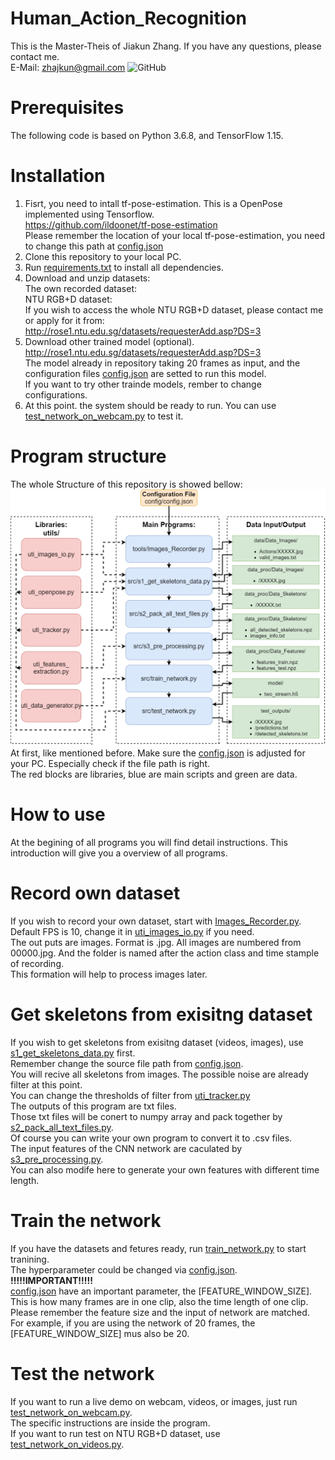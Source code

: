 # Human_Action_Recognition
This is the Master-Theis of Jiakun Zhang. If you have any questions, please contact me.<br>
E-Mail: zhajkun@gmail.com
![GitHub](https://github.com/zhajkun/Human_Action_Recognition/blob/master/document/ntu_example.gif)<br>
# Prerequisites
The following code is based on Python 3.6.8, and TensorFlow 1.15. 
# Installation
1. Fisrt, you need to intall tf-pose-estimation. This is a OpenPose implemented using Tensorflow.<br>
https://github.com/ildoonet/tf-pose-estimation <br>
Please remember the location of your local tf-pose-estimation, you need to change this path at [config.json](./config/config.json)
2. Clone this repository to your local PC.
3. Run [requirements.txt](./requirements.txt) to install all dependencies.
4. Download and unzip datasets:<br>
The own recorded dataset:<br>
NTU RGB+D dataset:<br>
If you wish to access the whole NTU RGB+D dataset, please contact me or apply for it from:<br>
http://rose1.ntu.edu.sg/datasets/requesterAdd.asp?DS=3
5. Download other trained model (optional).<br>
http://rose1.ntu.edu.sg/datasets/requesterAdd.asp?DS=3  <br>
The model already in repository taking 20 frames as input, and the configuration files [config.json](./config/config.json) are setted to run this model. <br>
If you want to try other trainde models, rember to change configurations. <br>
6. At this point. the system should be ready to run. You can use [test_network_on_webcam.py](./src/test_network_on_webcam.py) to test it.
# Program structure
The whole Structure of this repository is showed bellow:<br>
![GitHub](https://github.com/zhajkun/Human_Action_Recognition/blob/master/document/programm_structur_2.png)<br>
At first, like mentioned before. Make sure the [config.json](./config/config.json) is adjusted for your PC. Especially check if the file path is right. <br>
The red blocks are libraries, blue are main scripts and green are data. 
# How to use
At the begining of all programs you will find detail instructions. This introduction will give you a overview of all programs. 
# Record own dataset
If you wish to record your own dataset, start with [Images_Recorder.py](./tools/Images_Recorder.py). Default FPS is 10, change it in [uti_images_io.py](./utils/uti_images_io.py) if you need.<br>
The out puts are images. Format is .jpg. All images are numbered from 00000.jpg. And the folder is named after the action class and time stample of recording. <br>
This formation will help to process images later.
# Get skeletons from exisitng dataset
If you wish to get skeletons from exisitng dataset (videos, images), use [s1_get_skeletons_data.py](./src/s1_get_skeletons_data.py) first.<br>
Remember change the source file path from [config.json](./config/config.json). <br>
You will recive all skeletons from images. The possible noise are already filter at this point.<br>
You can change the thresholds of filter from [uti_tracker.py](./utils/uti_tracker.py)<br>
The outputs of this program are txt files. <br>
Those txt files will be conert to numpy array and pack together by [s2_pack_all_text_files.py](./src/s2_pack_all_text_files.py).<br>
Of course you can write your own program to convert it to .csv files.<br>
The input features of the CNN network are caculated by [s3_pre_processing.py](./src/s3_pre_processing.py).<br>
You can also modife here to generate your own features with different time length. <br>
# Train the network
If you have the datasets and fetures ready, run [train_network.py](./src/train_network.py) to start tranining. <br>
The hyperparameter could be changed via [config.json](./config/config.json).<br>
**!!!!!IMPORTANT!!!!!**<br>
[config.json](./config/config.json) have an important parameter, the [FEATURE_WINDOW_SIZE].<br>
This is how many frames are in one clip, also the time length of one clip. <br>
Please remember the feature size and the input of network are matched.<br>
For example, if you are using the network of 20 frames, the [FEATURE_WINDOW_SIZE] mus  also be 20.<br>
# Test the network
If you want to run a live demo on webcam, videos, or images, just run [test_network_on_webcam.py](./src/test_network_on_webcam.py).<br>
The specific instructions are inside the program.<br>
If you want to run test on NTU RGB+D dataset, use [test_network_on_videos.py](./src/test_network_on_videos.py).<br>
